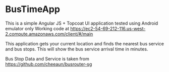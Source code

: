 BusTimeApp
==========

This is a simple Angular JS + Topcoat UI application tested using Android emulator only
Working code at https://ec2-54-69-212-116.us-west-2.compute.amazonaws.com/client/#/main

This application gets your current location and finds the nearest bus service and
bus stops. This will show the bus service arrival time in minutes.

Bus Stop Data and Service is taken from https://github.com/cheeaun/busrouter-sg
